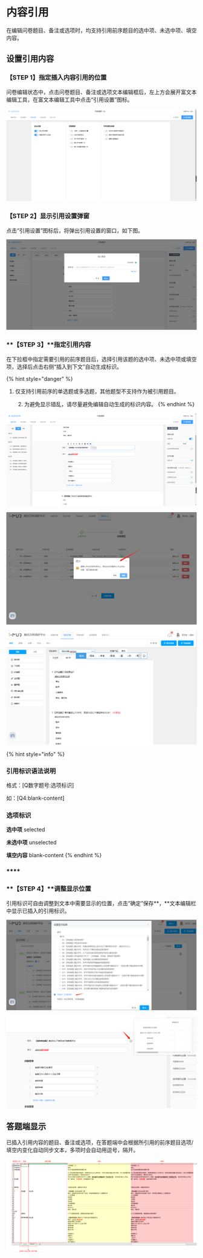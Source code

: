 # 内容引用

在编辑问卷题目、备注或选项时，均支持引用前序题目的选中项、未选中项、填空内容。

## 设置引用内容

### **【STEP 1】指定插入内容引用的位置**

问卷编辑状态中，点击问卷题目、备注或选项文本编辑框后，左上方会展开富文本编辑工具，在富文本编辑工具中点击“引用设置”图标。

![&#x5728;&#x5BCC;&#x6587;&#x672C;&#x7F16;&#x8F91;&#x5DE5;&#x5177;&#x4E2D;&#x70B9;&#x51FB;&#x201C;&#x5F15;&#x7528;&#x8BBE;&#x7F6E;&#x201D;&#x56FE;&#x6807;](../../.gitbook/assets/image%20%28241%29.png)



### **【STEP 2】显示引用设置弹窗**

点击“引用设置”图标后，将弹出引用设置的窗口，如下图。

![&#x5F15;&#x7528;&#x8BBE;&#x7F6E;&#x5F39;&#x7A97;](../../.gitbook/assets/image%20%28253%29.png)



### **【STEP 3】**指定引用内容

在下拉框中指定需要引用的前序题目后，选择引用该题的选中项、未选中项或填空项，选择后点击右侧“插入到下文”自动生成标识。

{% hint style="danger" %}
1. 仅支持引用前序的单选题或多选题，其他题型不支持作为被引用题目。

    2. 为避免显示错乱，请尽量避免编辑自动生成的标识内容。
{% endhint %}

![&#x6307;&#x5B9A;&#x5F15;&#x7528;&#x9898;&#x76EE;](../../.gitbook/assets/image%20%28219%29.png)

![&#x6307;&#x5B9A;&#x5F15;&#x7528;&#x9879;](../../.gitbook/assets/image%20%2867%29.png)

![&#x81EA;&#x52A8;&#x751F;&#x6210;&#x5F15;&#x7528;&#x6807;&#x8BC6;](../../.gitbook/assets/image%20%28373%29.png)

{% hint style="info" %}
### 引用标识语法说明

格式：\[Q数字题号:选项标识\]  

如：\[Q4:blank-content\]

### 选项标识

**选中项**  selected

 **未选中项**   unselected

**填空内容**   blank-content
{% endhint %}

### \*\*\*\*

### **【STEP 4】**调整显示位置

引用标识可自由调整到文本中需要显示的位置，点击“确定”保存**，**文本编辑栏中显示已插入的引用标识。

![&#x8C03;&#x6574;&#x663E;&#x793A;&#x4F4D;&#x7F6E;](../../.gitbook/assets/image%20%2870%29.png)

![&#x7F16;&#x8F91;&#x72B6;&#x6001;&#x4E0B;&#x663E;&#x793A;&#x5DF2;&#x63D2;&#x5165;&#x7684;&#x5F15;&#x7528;&#x6807;&#x8BC6;](../../.gitbook/assets/image%20%28163%29.png)



## 答题端显示

已插入引用内容的题目、备注或选项，在答题端中会根据所引用的前序题目选项/填空内变化自动同步文本，多项时会自动用逗号，隔开。

![&#x7B54;&#x9898;&#x7AEF;&#x52A8;&#x6001;&#x540C;&#x6B65;&#x5F15;&#x7528;&#x5185;&#x5BB9;](../../.gitbook/assets/image%20%28335%29.png)







